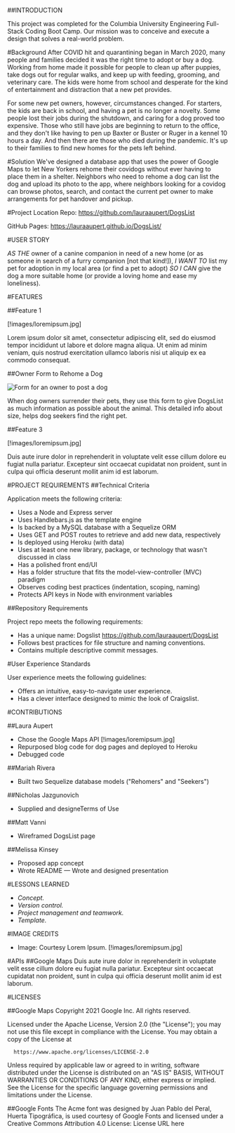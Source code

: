 ##INTRODUCTION

This project was completed for the Columbia University Engineering Full-Stack Coding Boot Camp. Our mission was to conceive and execute a design that solves a real-world problem.

#Background
After COVID hit and quarantining began in March 2020, many people and families decided it was the right time to adopt or buy a dog. Working from home made it possible for people to clean up after puppies, take dogs out for regular walks, and keep up with feeding, grooming, and veterinary care. The kids were home from school and desperate for the kind of entertainment and distraction that a new pet provides.

For some new pet owners, however, circumstances changed. For starters, the kids are back in school, and having a pet is no longer a novelty. Some people lost their jobs during the shutdown, and caring for a dog proved too expensive. Those who still have jobs are beginning to return to the office, and they don't like having to pen up Baxter or Buster or Ruger in a kennel 10 hours a day. And then there are those who died during the pandemic. It's up to their families to find new homes for the pets left behind.

#Solution
We've designed a database app that uses the power of Google Maps to let New Yorkers rehome their covidogs without ever having to place them in a shelter. Neighbors who need to rehome a dog can list the dog and upload its photo to the app, where neighbors looking for a covidog can browse photos, search, and contact the current pet owner to make arrangements for pet handover and pickup. 

#Project Location
Repo: https://github.com/lauraaupert/DogsList

GitHub Pages: https://lauraaupert.github.io/DogsList/

#USER STORY

_AS THE_ owner of a canine companion in need of a new home (or as someone in search of a furry companion [not that kind!]),
_I WANT TO_ list my pet for adoption in my local area (or find a pet to adopt)
_SO I CAN_ give the dog a more suitable home (or provide a loving home and ease my loneliness).

#FEATURES

##Feature 1

[!images/loremipsum.jpg]

Lorem ipsum dolor sit amet, consectetur adipiscing elit, sed do eiusmod tempor incididunt ut labore et dolore magna aliqua. Ut enim ad minim veniam, quis nostrud exercitation ullamco laboris nisi ut aliquip ex ea commodo consequat. 

##Owner Form to Rehome a Dog

![Form for an owner to post a dog](./DogsList/views/assets/post-form.png)

When dog owners surrender their pets, they use this form to give DogsList as much information as possible about the animal. This detailed info about size,  helps dog seekers find the right pet.

##Feature 3

[!images/loremipsum.jpg]

Duis aute irure dolor in reprehenderit in voluptate velit esse cillum dolore eu fugiat nulla pariatur. Excepteur sint occaecat cupidatat non proident, sunt in culpa qui officia deserunt mollit anim id est laborum.

#PROJECT REQUIREMENTS
##Technical Criteria

Application meets the following criteria:

* Uses a Node and Express server
* Uses Handlebars.js as the template engine
* Is backed by a MySQL database with a Sequelize ORM
* Uses GET and POST routes to retrieve and add new data, respectively
* Is deployed using Heroku (with data)
* Uses at least one new library, package, or technology that wasn't discussed in class
* Has a polished front end/UI
* Has a folder structure that fits the model-view-controller (MVC) paradigm
* Observes coding best practices (indentation, scoping, naming)
* Protects API keys in Node with environment variables

##Repository Requirements

Project repo meets the following requirements:

- Has a unique name: Dogslist  https://github.com/lauraaupert/DogsList
- Follows best practices for file structure and naming conventions.
- Contains multiple descriptive commit messages.

#User Experience Standards

User experience meets the following guidelines:

- Offers an intuitive, easy-to-navigate user experience.
- Has a clever interface designed to mimic the look of Craigslist.

#CONTRIBUTIONS

##Laura Aupert
- Chose the Google Maps API [!images/loremipsum.jpg]
- Repurposed blog code for dog pages and deployed to Heroku
- Debugged code

##Mariah Rivera
- Built two Sequelize database models ("Rehomers" and "Seekers") 

##Nicholas Jazgunovich
- Supplied and designeTerms of Use

##Matt Vanni
- Wireframed DogsList page

##Melissa Kinsey
- Proposed app concept
- Wrote README
— Wrote and designed presentation

#LESSONS LEARNED

- _Concept._ 
- _Version control._ 
- _Project management and teamwork._ 
- _Template._ 

#IMAGE CREDITS

- Image: Courtesy Lorem Ipsum. [!images/loremipsum.jpg]


#APIs
##Google Maps
Duis aute irure dolor in reprehenderit in voluptate velit esse cillum dolore eu fugiat nulla pariatur. Excepteur sint occaecat cupidatat non proident, sunt in culpa qui officia deserunt mollit anim id est laborum.


#LICENSES

##Google Maps
Copyright 2021 Google Inc. All rights reserved. 

Licensed under the Apache License, Version 2.0 (the "License");
you may not use this file except in compliance with the License.
You may obtain a copy of the License at

      https://www.apache.org/licenses/LICENSE-2.0

Unless required by applicable law or agreed to in writing, software
distributed under the License is distributed on an "AS IS" BASIS,
WITHOUT WARRANTIES OR CONDITIONS OF ANY KIND, either express or implied.
See the License for the specific language governing permissions and
limitations under the License.

##Google Fonts
The Acme font was designed by Juan Pablo del Peral, Huerta Tipográfica, is used courtesy of Google Fonts and licensed under a Creative Commons Attribution 4.0 License: License URL here
